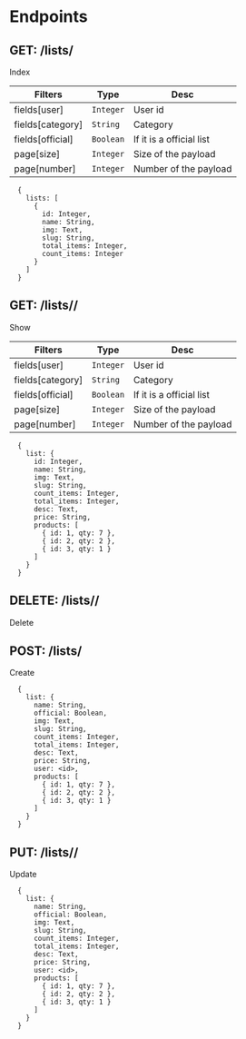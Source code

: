 # Endpoints

## GET: /lists/<tenant>
Index

| Filters           | Type      | Desc                      |
| -----             | -----     | -----                     |
| fields[user]      | `Integer` | User id                   |
| fields[category]  | `String`  | Category                  |
| fields[official]  | `Boolean` | If it is a official list  |
| page[size]        | `Integer` | Size of the payload       |
| page[number]      | `Integer` | Number of the payload     |

```
  {
    lists: [
      {
        id: Integer,
        name: String,
        img: Text,
        slug: String,
        total_items: Integer,
        count_items: Integer
      }
    ]
  }
```

## GET: /lists/<tenant>/<id>
Show

| Filters           | Type      | Desc                      |
| -----             | -----     | -----                     |
| fields[user]      | `Integer` | User id                   |
| fields[category]  | `String`  | Category                  |
| fields[official]  | `Boolean` | If it is a official list  |
| page[size]        | `Integer` | Size of the payload       |
| page[number]      | `Integer` | Number of the payload     |

```
  {
    list: {
      id: Integer,
      name: String,
      img: Text,
      slug: String,
      count_items: Integer,
      total_items: Integer,
      desc: Text,
      price: String,
      products: [
        { id: 1, qty: 7 },
        { id: 2, qty: 2 },
        { id: 3, qty: 1 }
      ]
    }
  }
```

## DELETE: /lists/<tenant>/<id>
Delete

## POST: /lists/<tenant>
Create

```
  {
    list: {
      name: String,
      official: Boolean,
      img: Text,
      slug: String,
      count_items: Integer,
      total_items: Integer,
      desc: Text,
      price: String,
      user: <id>,
      products: [
        { id: 1, qty: 7 },
        { id: 2, qty: 2 },
        { id: 3, qty: 1 }
      ]
    }
  }
```


## PUT: /lists/<tenant>/<id>
Update

```
  {
    list: {
      name: String,
      official: Boolean,
      img: Text,
      slug: String,
      count_items: Integer,
      total_items: Integer,
      desc: Text,
      price: String,
      user: <id>,
      products: [
        { id: 1, qty: 7 },
        { id: 2, qty: 2 },
        { id: 3, qty: 1 }
      ]
    }
  }
```


